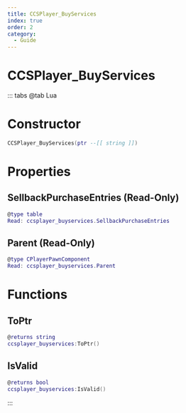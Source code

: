 ```yaml
---
title: CCSPlayer_BuyServices
index: true
order: 2
category:
  - Guide
---
```


# CCSPlayer_BuyServices

::: tabs
@tab Lua
# Constructor
```lua
CCSPlayer_BuyServices(ptr --[[ string ]])
```
# Properties
## SellbackPurchaseEntries (Read-Only)
```lua
@type table
Read: ccsplayer_buyservices.SellbackPurchaseEntries
```
## Parent (Read-Only)
```lua
@type CPlayerPawnComponent
Read: ccsplayer_buyservices.Parent
```
# Functions
## ToPtr
```lua
@returns string
ccsplayer_buyservices:ToPtr()
```
## IsValid
```lua
@returns bool
ccsplayer_buyservices:IsValid()
```

:::